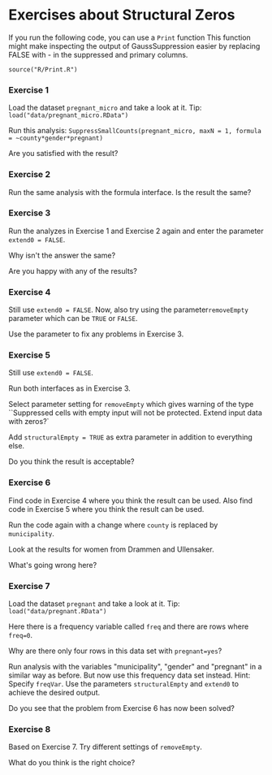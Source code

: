 
# Exercises about Structural Zeros


If you run the following code, you can use a `Print` function
This function might make  inspecting the output of GaussSuppression
easier by replacing FALSE with - in the suppressed and primary columns.

`source("R/Print.R")`


### Exercise 1

Load the dataset `pregnant_micro` and take a look at it. Tip: `load("data/pregnant_micro.RData")`

Run this analysis:
`SuppressSmallCounts(pregnant_micro, maxN = 1, formula = ~county*gender*pregnant)`

Are you satisfied with the result?


### Exercise 2

Run the same analysis with the formula interface.
Is the result the same?



### Exercise 3

Run the analyzes in Exercise 1 and Exercise 2 again and enter the parameter `extend0 = FALSE`.

Why isn't the answer the same?

Are you happy with any of the results?



### Exercise 4

Still use `extend0 = FALSE`. Now, also try using the parameter`removeEmpty` parameter
which can be `TRUE` or `FALSE`.

Use the parameter to fix any problems in Exercise 3.



### Exercise 5


Still use `extend0 = FALSE`.

Run both interfaces as in Exercise 3.

Select parameter setting for `removeEmpty` which gives warning of the type
``Suppressed cells with empty input will not be protected. Extend input data with zeros?`

Add `structuralEmpty = TRUE` as extra parameter in addition to everything else.

Do you think the result is acceptable?



### Exercise 6


Find code in Exercise 4 where you think the result can be used.
Also find code in Exercise 5 where you think the result can be used.

Run the code again with a change where `county` is replaced by `municipality`. 

Look at the results for women from Drammen and Ullensaker.

What's going wrong here?



### Exercise 7

Load the dataset `pregnant` and take a look at it. Tip: `load("data/pregnant.RData")`

Here there is a frequency variable called `freq` and there are rows where `freq=0`.

Why are there only four rows in this data set with `pregnant=yes`?


Run analysis with the variables "municipality", "gender" and "pregnant" in a similar way as before.
But now use this frequency data set instead. Hint: Specify `freqVar`.
Use the parameters  `structuralEmpty` and `extend0` to achieve the desired output.

Do you see that the problem from Exercise 6 has now been solved?



### Exercise 8


Based on Exercise 7. Try different settings of `removeEmpty`.

What do you think is the right choice?


